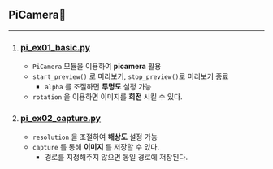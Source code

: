 ## PiCamera🗽
---
1. ### [pi_ex01_basic.py](./pi_ex01_basic.py)
   - `PiCamera` 모듈을 이용하여 **picamera** 활용
   - `start_preview()` 로 미리보기, `stop_preview()`로 미리보기 종료
      - `alpha` 를 조절하면 **투명도** 설정 가능
   - `rotation` 을 이용하면 이미지를 **회전** 시킬 수 있다.
2. ### [pi_ex02_capture.py](./pi_ex02_capture.py)
   - `resolution` 을 조절하여 **해상도** 설정 가능
   - `capture` 를 통해 **이미지** 를 저장할 수 있다.
      - 경로를 지정해주지 않으면 동일 경로에 저장된다.